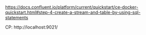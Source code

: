 https://docs.confluent.io/platform/current/quickstart/ce-docker-quickstart.html#step-4-create-a-stream-and-table-by-using-sql-statements

CP: http://localhost:9021/